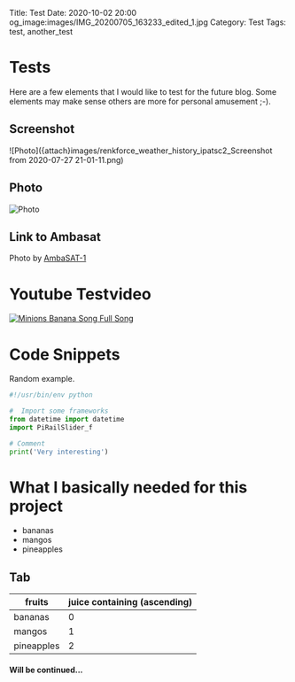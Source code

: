 Title: Test
Date: 2020-10-02 20:00
og_image:images/IMG_20200705_163233_edited_1.jpg
Category: Test
Tags: test, another_test



# Tests
Here are a few elements that I would like to test for the future blog.
Some elements may make sense others are more for personal amusement ;-).

## Screenshot
![Photo]({attach}images/renkforce_weather_history_ipatsc2_Screenshot from 2020-07-27 21-01-11.png)

## Photo
![Photo]({images/IMG_20200709_191035_resize.jpg)

## Link to Ambasat
Photo by [AmbaSAT-1](https://ambasat.com/)

# Youtube Testvideo
[![Minions Banana Song Full Song](http://img.youtube.com/vi/-9EHdp1ynUU/0.jpg)](https://www.youtube.com/watch?v=-9EHdp1ynUU)

# Code Snippets
Random example. 
```python
#!/usr/bin/env python

#  Import some frameworks
from datetime import datetime
import PiRailSlider_f

# Comment
print('Very interesting')
```

# What I basically needed for this project
* bananas
* mangos
* pineapples


## Tab
| fruits     | juice containing (ascending) |
|------------|------------------------------|
| bananas    | 0                            |
| mangos     | 1                            |
| pineapples | 2                            |



#### Will be continued...

